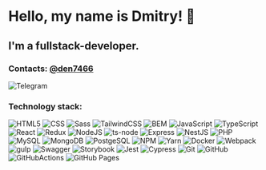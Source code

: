 # Hello, my name is Dmitry! 👋
## I'm a fullstack-developer.

### Contacts: [@den7466](https://t.me/den7466)
![Telegram](https://img.shields.io/badge/telegram-%2326A5E4?style=for-the-badge&logo=telegram&logoColor=white&link=%2Fhttps%3A%2F%2Ft.me%2Fden7466)

### Technology stack:
![HTML5](https://img.shields.io/badge/html5-%23E34F26.svg?style=for-the-badge&logo=html5&logoColor=white) ![CSS](https://img.shields.io/badge/css-%23663399?style=for-the-badge&logo=css&logoColor=white) ![Sass](https://img.shields.io/badge/sass-%23CC6699?style=for-the-badge&logo=sass&logoColor=white) ![TailwindCSS](https://img.shields.io/badge/tailwindcss-%2306B6D4?style=for-the-badge&logo=tailwindcss&logoColor=white) ![BEM](https://img.shields.io/badge/bem-%23000000?style=for-the-badge&logo=bem&logoColor=white) ![JavaScript](https://img.shields.io/badge/javascript-%23323330.svg?style=for-the-badge&logo=javascript&logoColor=%23F7DF1E) ![TypeScript](https://img.shields.io/badge/typescript-%23007ACC.svg?style=for-the-badge&logo=typescript&logoColor=white) ![React](https://img.shields.io/badge/React-%2361DAFB?style=for-the-badge&logo=React&logoColor=white) ![Redux](https://img.shields.io/badge/redux-%23764ABC?style=for-the-badge&logo=Redux&logoColor=white) ![NodeJS](https://img.shields.io/badge/node.js-6DA55F?style=for-the-badge&logo=node.js&logoColor=white) ![ts-node](https://img.shields.io/badge/tsnode-%233178C6?style=for-the-badge&logo=tsnode&logoColor=white) ![Express](https://img.shields.io/badge/Express-%23000000?style=for-the-badge&logo=Express&logoColor=white) ![NestJS](https://img.shields.io/badge/Nestjs-%23E0234E?style=for-the-badge&logo=Nestjs&logoColor=white) ![PHP](https://img.shields.io/badge/php-%23777BB4.svg?style=for-the-badge&logo=php&logoColor=white) ![MySQL](https://img.shields.io/badge/mysql-%234479A1?style=for-the-badge&logo=mysql&logoColor=white) ![MongoDB](https://img.shields.io/badge/mongodb-%23%2347A248?style=for-the-badge&logo=mongodb&logoColor=white) ![PostgeSQL](https://img.shields.io/badge/postgresql-%234169E1?style=for-the-badge&logo=postgresql&logoColor=white) ![NPM](https://img.shields.io/badge/NPM-%23000000.svg?style=for-the-badge&logo=npm&logoColor=white) ![Yarn](https://img.shields.io/badge/yarn-%232C8EBB.svg?style=for-the-badge&logo=yarn&logoColor=white) ![Docker](https://img.shields.io/badge/docker-%230db7ed.svg?style=for-the-badge&logo=docker&logoColor=white) ![Webpack](https://img.shields.io/badge/webpack-%238DD6F9.svg?style=for-the-badge&logo=webpack&logoColor=black) ![gulp](https://img.shields.io/badge/gulp-%23CF4647?style=for-the-badge&logo=gulp&logoColor=white) ![Swagger](https://img.shields.io/badge/-Swagger-%23Clojure?style=for-the-badge&logo=swagger&logoColor=white) ![Storybook](https://img.shields.io/badge/storybook-%23FF4785?style=for-the-badge&logo=storybook&logoColor=white) ![Jest](https://img.shields.io/badge/jest-%23C21325?style=for-the-badge&logo=jest&logoColor=white) ![Cypress](https://img.shields.io/badge/cypress-%2369D3A7?style=for-the-badge&logo=cypress&logoColor=white) ![Git](https://img.shields.io/badge/git-%23F05032?style=for-the-badge&logo=git&logoColor=white) ![GitHub](https://img.shields.io/badge/github-%23181717?style=for-the-badge&logo=github&logoColor=white) ![GitHubActions](https://img.shields.io/badge/githubactions-%232088FF?style=for-the-badge&logo=githubactions&logoColor=white) ![GitHub Pages](https://img.shields.io/badge/githubpages-%23222222?style=for-the-badge&logo=githubpages&logoColor=white) 

<!--
**den7466/den7466** is a ✨ _special_ ✨ repository because its `README.md` (this file) appears on your GitHub profile.

Here are some ideas to get you started:

- 🔭 I’m currently working on ...
- 🌱 I’m currently learning ...
- 👯 I’m looking to collaborate on ...
- 🤔 I’m looking for help with ...
- 💬 Ask me about ...
- 📫 How to reach me: ...
- 😄 Pronouns: ...
- ⚡ Fun fact: ...
-->
